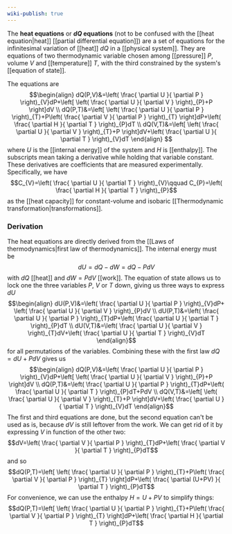 ```yaml
---
wiki-publish: true
---
```

The **heat equations** or **$dQ$ equations** (not to be confused with the [[heat equation|heat]] [[partial differential equation]]) are a set of equations for the infinitesimal variation of [[heat]] $dQ$ in a [[physical system]]. They are equations of two thermodynamic variable chosen among [[pressure]] $P$, volume $V$ and [[temperature]] $T$, with the third constrained by the system's [[equation of state]].

The equations are
$$\begin{align}
dQ(P,V)&=\left( \frac{ \partial U }{ \partial P }  \right)_{V}dP+\left[ \left( \frac{ \partial U }{ \partial V }  \right)_{P}+P \right]dV \\
dQ(P,T)&=\left[ \left( \frac{ \partial U }{ \partial P }  \right)_{T}+P\left( \frac{ \partial V }{ \partial P }  \right)_{T} \right]dP+\left( \frac{ \partial H }{ \partial T }  \right)_{P}dT \\
dQ(V,T)&=\left[ \left( \frac{ \partial U }{ \partial V }  \right)_{T}+P \right]dV+\left( \frac{ \partial U }{ \partial T }  \right)_{V}dT
\end{align}
$$
where $U$ is the [[internal energy]] of the system and $H$ is [[enthalpy]]. The subscripts mean taking a derivative while holding that variable constant. These derivatives are coefficients that are measured experimentally. Specifically, we have
$$C_{V}=\left( \frac{ \partial U }{ \partial T }  \right)_{V}\qquad C_{P}=\left( \frac{ \partial H }{ \partial T }  \right)_{P}$$
as the [[heat capacity]] for constant-volume and isobaric [[Thermodynamic transformation|transformations]].
### Derivation
The heat equations are directly derived from the [[Laws of thermodynamics|first law of thermodynamics]]. The internal energy must be
$$dU=dQ-dW=dQ-PdV$$
with $dQ$ [[heat]] and $dW=PdV$ [[work]]. The equation of state allows us to lock one the three variables $P$, $V$ or $T$ down, giving us three ways to express $dU$
$$\begin{align}
dU(P,V)&=\left( \frac{ \partial U }{ \partial P }  \right)_{V}dP+ \left( \frac{ \partial U }{ \partial V }  \right)_{P}dV \\
dU(P,T)&=\left( \frac{ \partial U }{ \partial P }  \right)_{T}dP+\left( \frac{ \partial U }{ \partial T }  \right)_{P}dT \\
dU(V,T)&=\left( \frac{ \partial U }{ \partial V }  \right)_{T}dV+\left( \frac{ \partial U }{ \partial T }  \right)_{V}dT
\end{align}$$
for all permutations of the variables. Combining these with the first law $dQ=dU+PdV$ gives us
$$\begin{align}
dQ(P,V)&=\left( \frac{ \partial U }{ \partial P }  \right)_{V}dP+\left[ \left( \frac{ \partial U }{ \partial V }  \right)_{P}+P \right]dV \\
dQ(P,T)&=\left( \frac{ \partial U }{ \partial P }  \right)_{T}dP+\left( \frac{ \partial U }{ \partial T }  \right)_{P}dT+PdV \\
dQ(V,T)&=\left[ \left( \frac{ \partial U }{ \partial V }  \right)_{T}+P \right]dV+\left( \frac{ \partial U }{ \partial T }  \right)_{V}dT
\end{align}$$
The first and third equations are done, but the second equation can't be used as is, because $dV$ is still leftover from the work. We can get rid of it by expressing $V$ in function of the other two:
$$dV=\left( \frac{ \partial V }{ \partial P }  \right)_{T}dP+\left( \frac{ \partial V }{ \partial T }  \right)_{P}dT$$
and so
$$dQ(P,T)=\left[ \left( \frac{ \partial U }{ \partial P }  \right)_{T}+P\left( \frac{ \partial V }{ \partial P }  \right)_{T} \right]dP+\left( \frac{ \partial (U+PV) }{ \partial T }  \right)_{P}dT$$
For convenience, we can use the enthalpy $H=U+PV$ to simplify things:
$$dQ(P,T)=\left[ \left( \frac{ \partial U }{ \partial P }  \right)_{T}+P\left( \frac{ \partial V }{ \partial P }  \right)_{T} \right]dP+\left( \frac{ \partial H }{ \partial T }  \right)_{P}dT$$

